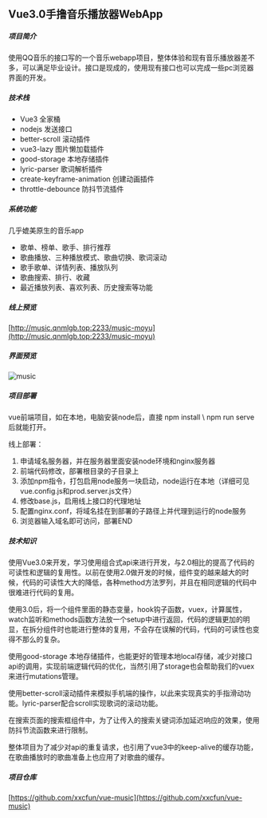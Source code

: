 ## Vue3.0手撸音乐播放器WebApp

##### 项目简介

使用QQ音乐的接口写的一个音乐webapp项目，整体体验和现有音乐播放器差不多，可以满足毕业设计。接口是现成的，使用现有接口也可以完成一些pc浏览器界面的开发。

##### 技术栈

* Vue3 全家桶
* nodejs 发送接口
* better-scroll 滚动插件
* vue3-lazy 图片懒加载插件
* good-storage 本地存储插件
* lyric-parser 歌词解析插件
* create-keyframe-animation 创建动画插件
* throttle-debounce 防抖节流插件

##### 系统功能

几乎媲美原生的音乐app

* 歌单、榜单、歌手、排行推荐
* 歌曲播放、三种播放模式、歌曲切换、歌词滚动
* 歌手歌单、详情列表、播放队列
* 歌曲搜索、排行、收藏
* 最近播放列表、喜欢列表、历史搜索等功能

##### 线上预览

[http://music.qnmlgb.top:2233/music-moyu](http://music.qnmlgb.top:2233/music-moyu)

##### 界面预览

![music](https://qnmlgb.top/media/editor/music_20211112091204485928.png)

##### 项目部署

vue前端项目，如在本地，电脑安装node后，直接 npm install \ npm run serve 后就能打开。

线上部署：

1. 申请域名服务器，并在服务器里面安装node环境和nginx服务器
2. 前端代码修改，部署根目录的子目录上
3. 添加npm指令，打包启用node服务一块启动，node运行在本地（详细可见vue.config.js和prod.server.js文件）
4. 修改base.js，启用线上接口的代理地址
5. 配置nginx.conf，将域名挂在到部署的子路径上并代理到运行的node服务
6. 浏览器输入域名即可访问，部署END

##### 技术知识

使用Vue3.0来开发，学习使用组合式api来进行开发，与2.0相比的提高了代码的可读性和逻辑的复用性。以前在使用2.0做开发的时候，组件变的越来越大的时候，代码的可读性大大的降低，各种method方法罗列，并且在相同逻辑的代码中很难进行代码的复用。

使用3.0后，将一个组件里面的静态变量，hook钩子函数，vuex，计算属性，watch监听和methods函数方法放一个setup中进行返回，代码的逻辑更加的明显，在拆分组件时也能进行整体的复用，不会存在误解的代码，代码的可读性也变得不那么的复杂。

使用good-storage 本地存储插件，也能更好的管理本地local存储，减少对接口api的调用，实现前端逻辑代码的优化，当然引用了storage也会帮助我们的vuex来进行mutations管理。

使用better-scroll滚动插件来模拟手机端的操作，以此来实现真实的手指滑动功能。lyric-parser配合scroll实现歌词的滚动功能。

在搜索页面的搜索框组件中，为了让传入的搜索关键词添加延迟响应的效果，使用防抖节流函数来进行限制。

整体项目为了减少对api的重复请求，也引用了vue3中的keep-alive的缓存功能，在歌曲播放时的歌曲准备上也应用了对歌曲的缓存。

##### 项目仓库

[https://github.com/xxcfun/vue-music](https://github.com/xxcfun/vue-music)


